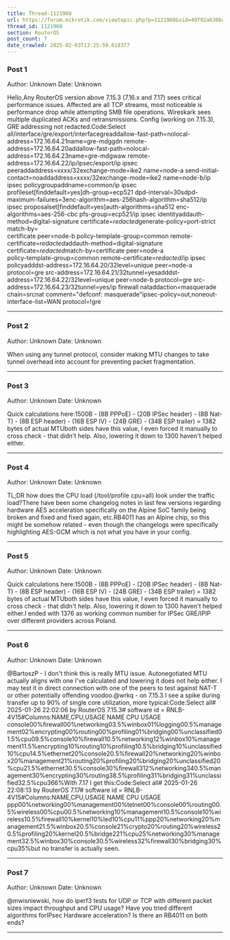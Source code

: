 ```yaml
---
title: Thread-1121960
url: https://forum.mikrotik.com/viewtopic.php?p=1121960&sid=49f92a630bc7970d8ca50523be880e8f#p1121960
thread_id: 1121960
section: RouterOS
post_count: 7
date_crawled: 2025-02-03T13:25:59.618377
---
```


### Post 1
Author: Unknown
Date: Unknown

Hello,Any RouterOS version above 7.15.3 (7.16.x and 7.17) sees critical performance issues. Affected are all TCP streams, most noticeable is performance drop while attempting SMB file operations. Wireskark sees multiple duplicated ACKs and retransmissions. Config (working on 7.15.3), GRE addressing not redacted.Code:Select all/interface/gre/export/interfacegreaddallow-fast-path=nolocal-address=172.16.64.21name=gre-mdggdn remote-address=172.16.64.20addallow-fast-path=nolocal-address=172.16.64.23name=gre-mdgwaw remote-address=172.16.64.22/ip/ipsec/export/ip ipsec peeraddaddress=xxxx/32exchange-mode=ike2 name=node-a send-initial-contact=noaddaddress=xxxx/32exchange-mode=ike2 name=node-b/ip ipsec policygroupaddname=common/ip ipsec profileset[finddefault=yes]dh-group=ecp521 dpd-interval=30sdpd-maximum-failures=3enc-algorithm=aes-256hash-algorithm=sha512/ip ipsec proposalset[finddefault=yes]auth-algorithms=sha512 enc-algorithms=aes-256-cbc pfs-group=ecp521/ip ipsec identityaddauth-method=digital-signature certificate=*redacted*generate-policy=port-strict match-by=\
    certificate peer=node-b policy-template-group=common remote-certificate=*redacted*addauth-method=digital-signature certificate=*redacted*match-by=certificate peer=node-a \
    policy-template-group=common remote-certificate=*redacted*/ip ipsec policyadddst-address=172.16.64.20/32level=unique peer=node-a protocol=gre src-address=172.16.64.21/32tunnel=yesadddst-address=172.16.64.22/32level=unique peer=node-b protocol=gre src-address=172.16.64.23/32tunnel=yes/ip firewall nataddaction=masquerade chain=srcnat comment="defconf: masquerade"ipsec-policy=out,noneout-interface-list=WAN protocol=!gre

---
### Post 2
Author: Unknown
Date: Unknown

When using any tunnel protocol, consider making MTU changes to take tunnel overhead into account for preventing packet fragmentation.

---
### Post 3
Author: Unknown
Date: Unknown

Quick calculations here:1500B - (8B PPPoE) - (20B IPSec header) - (8B Nat-T) - (8B ESP header) - (16B ESP IV) - (24B GRE) - (34B ESP trailer) = 1382 bytes of actual MTUboth sides have this value, I even forced it manually to cross check - that didn't help. Also, lowering it down to 1300 haven't helped either.

---
### Post 4
Author: Unknown
Date: Unknown

TL;DR how does the CPU load (/tool/profile cpu=all) look under the traffic load?There have been some changelog notes in last few versions regarding hardware AES acceleration specifically on the Alpine SoC family being broken and fixed and fixed again, etc.RB4011 has an Alpine chip, so this might be somehow related - even though the changelogs were specifically highlighting AES-GCM which is not what you have in your config.

---
### Post 5
Author: Unknown
Date: Unknown

Quick calculations here:1500B - (8B PPPoE) - (20B IPSec header) - (8B Nat-T) - (8B ESP header) - (16B ESP IV) - (24B GRE) - (34B ESP trailer) = 1382 bytes of actual MTUboth sides have this value, I even forced it manually to cross check - that didn't help. Also, lowering it down to 1300 haven't helped either.I ended with 1376 as working common number for IPSec GRE/IPIP over different providers across Poland.

---
### Post 6
Author: Unknown
Date: Unknown

@BartoszP - I don't think this is really MTU issue. Autonegotiated MTU actually aligns with one I've calculated and lowering it does not help either. I may test it in direct connection with one of the peers to test against NAT-T or other potentially offending voodoo.@wrkq - on 7.15.3 I see a spike during transfer up to 90% of single core utilization, more typical:Code:Select all# 2025-01-26 22:02:06 by RouterOS 7.15.3# software id = RNLB-4V15#Columns:NAME,CPU,USAGE
NAME          CPU  USAGE
console00%firewall00%networking03.5%winbox01%logging00.5%management02%encrypting00%routing00%profiling01%bridging00%unclassified01.5%cpu09.5%console10%firewall10.5%networking12%winbox10%management11.5%encrypting10%routing10%profiling10.5%bridging10%unclassified10%cpu14.5%ethernet20%console20.5%firewall20%networking20%winbox20%management21%routing20%profiling20%bridging20%unclassified20%cpu21.5%ethernet30.5%console30%firewall312%networking340.5%management30%encrypting30%routing38.5%profiling31%bridging31%unclassified32.5%cpu366%With 7.17 I get this:Code:Select all# 2025-01-26 22:08:13 by RouterOS 7.17# software id = RNLB-4V15#Columns:NAME,CPU,USAGE
NAME        CPU  USAGE
ppp00%networking00%management00%telnet00%console00%routing00.5%wireless00%cpu00.5%networking10%management10.5%console10%wireless10.5%firewall10%kernel10%led10%cpu11%ppp20%networking20%management21.5%winbox20.5%console21%crypto20%routing20%wireless20.5%profiling20%kernel20.5%bridge221%cpu25%networking30%management32.5%winbox30%console30.5%wireless32%firewall30%bridging30%cpu35%but no transfer is actually seen.

---
### Post 7
Author: Unknown
Date: Unknown

@mwisniewski, how do iperf3 tests for UDP or TCP with different packet sizes impact throughput and CPU usage? Have you tried different algorithms forIPsec Hardware acceleration? Is there an RB4011 on both ends?

---
